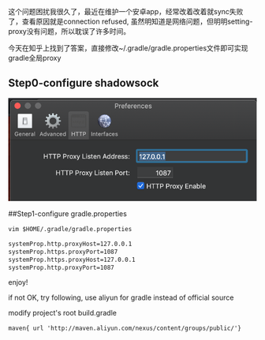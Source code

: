 这个问题困扰我很久了，最近在维护一个安卓app，经常改着改着就sync失败了，查看原因就是connection refused, 虽然明知道是网络问题，但明明setting-proxy没有问题，所以耽误了许多时间。

今天在知乎上找到了答案，直接修改~/.gradle/gradle.properties文件即可实现gradle全局proxy

## Step0-configure shadowsock

![image-20200323211555353](https://github.com/jialinxie/readme_add_pic/blob/master/post/image-20200323211555353.png)

##Step1-configure gradle.properties

```shell
vim $HOME/.gradle/gradle.properties
```

```shell
systemProp.http.proxyHost=127.0.0.1
systemProp.https.proxyPort=1087
systemProp.https.proxyHost=127.0.0.1
systemProp.http.proxyPort=1087
```

enjoy!



if not OK, try following, use aliyun for gradle instead of official source

modify project's root build.gradle

```shell
maven{ url 'http://maven.aliyun.com/nexus/content/groups/public/'}
```

